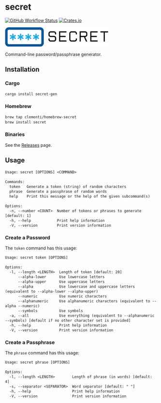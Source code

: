 # secret

[![GitHub Workflow Status](https://img.shields.io/github/actions/workflow/status/clementi/secret/ci.yml?branch=main)](https://github.com/clementi/secret/actions/workflows/ci.yml)
[![Crates.io](https://img.shields.io/crates/v/secret-gen)](https://crates.io/crates/secret-gen)

![Secret](media/logo.png)

Command-line password/passphrase generator.

## Installation

### Cargo

```sh
cargo install secret-gen
```

### Homebrew

```sh
brew tap clementi/homebrew-secret
brew install secret
```

### Binaries

See the [Releases](https://github.com/clementi/secret/releases) page.

## Usage

```
Usage: secret [OPTIONS] <COMMAND>

Commands:
  token   Generate a token (string) of random characters
  phrase  Generate a passphrase of random words
  help    Print this message or the help of the given subcommand(s)

Options:
  -n, --number <COUNT>  Number of tokens or phrases to generate [default: 1]
  -h, --help            Print help information
  -V, --version         Print version information
```

### Create a Password

The `token` command has this usage:

```
Usage: secret token [OPTIONS]

Options:
  -l, --length <LENGTH>  Length of token [default: 20]
      --alpha-lower      Use lowercase letters
      --alpha-upper      Use uppercase letters
      --alpha            Use lowercase and uppercase letters (equivalent to --alpha-lower --alpha-upper)
      --numeric          Use numeric characters
      --alphanumeric     Use alphanumeric characters (equivalent to --alpha --numeric)
      --symbols          Use symbols
  -a, --all              Use everything (equivalent to --alphanumeric --symbols) [default if no other character set is provided]
  -h, --help             Print help information
  -V, --version          Print version information
```

### Create a Passphrase

The `phrase` command has this usage:

```
Usage: secret phrase [OPTIONS]

Options:
  -l, --length <LENGTH>        Length of phrase (in words) [default: 4]
  -s, --separator <SEPARATOR>  Word separator [default: " "]
  -h, --help                   Print help information
  -V, --version                Print version information
```

